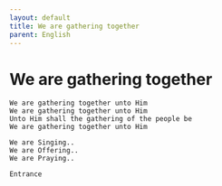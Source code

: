```yaml
---
layout: default
title: We are gathering together
parent: English
---
```

# We are gathering together
```
We are gathering together unto Him
We are gathering together unto Him
Unto Him shall the gathering of the people be
We are gathering together unto Him

We are Singing..
We are Offering..
We are Praying..
```

`Entrance`
